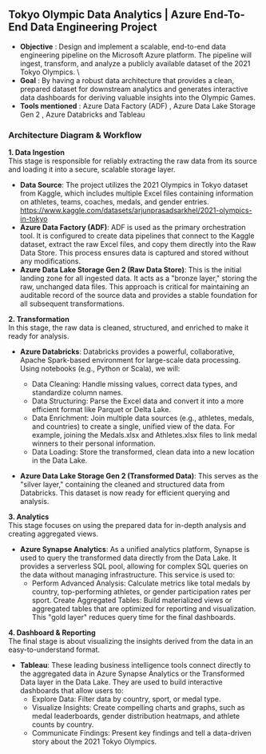 ## Tokyo Olympic Data Analytics | Azure End-To-End Data Engineering Project
- **Objective** : Design and implement a scalable, end-to-end data engineering pipeline on the Microsoft Azure platform. The pipeline will ingest, transform, and analyze a publicly available dataset of the 2021 Tokyo Olympics. \
- **Goal** : By having a robust data architecture that provides a clean, prepared dataset for downstream analytics and generates interactive data dashboards for deriving valuable insights into the Olympic Games.
- **Tools mentioned** : Azure Data Factory (ADF) , Azure Data Lake Storage Gen 2 , Azure Databricks and Tableau

### Architecture Diagram & Workflow
**1. Data Ingestion** \
This stage is responsible for reliably extracting the raw data from its source and loading it into a secure, scalable storage layer.

- **Data Source**: The project utilizes the 2021 Olympics in Tokyo dataset from Kaggle, which includes multiple Excel files containing information on athletes, teams, coaches, medals, and gender entries.
https://www.kaggle.com/datasets/arjunprasadsarkhel/2021-olympics-in-tokyo
- **Azure Data Factory (ADF)**: ADF is used as the primary orchestration tool. It is configured to create data pipelines that connect to the Kaggle dataset, extract the raw Excel files, and copy them directly into the Raw Data Store. This process ensures data is captured and stored without any modifications.
- **Azure Data Lake Storage Gen 2 (Raw Data Store)**: This is the initial landing zone for all ingested data. It acts as a "bronze layer," storing the raw, unchanged data files. This approach is critical for maintaining an auditable record of the source data and provides a stable foundation for all subsequent transformations.

**2. Transformation** \
In this stage, the raw data is cleaned, structured, and enriched to make it ready for analysis.

- **Azure Databricks**: Databricks provides a powerful, collaborative, Apache Spark-based environment for large-scale data processing. Using notebooks (e.g., Python or Scala), we will:
  - Data Cleaning: Handle missing values, correct data types, and standardize column names.
  - Data Structuring: Parse the Excel data and convert it into a more efficient format like Parquet or Delta Lake.
  - Data Enrichment: Join multiple data sources (e.g., athletes, medals, and countries) to create a single, unified view of the data. For example, joining the Medals.xlsx and Athletes.xlsx files to link medal winners to their personal information.
  - Data Loading: Store the transformed, clean data into a new location in the Data Lake.

- **Azure Data Lake Storage Gen 2 (Transformed Data)**: This serves as the "silver layer," containing the cleaned and structured data from Databricks. This dataset is now ready for efficient querying and analysis.

**3. Analytics** \
This stage focuses on using the prepared data for in-depth analysis and creating aggregated views.

- **Azure Synapse Analytics**: As a unified analytics platform, Synapse is used to query the transformed data directly from the Data Lake. It provides a serverless SQL pool, allowing for complex SQL queries on the data without managing infrastructure. This service is used to:
  - Perform Advanced Analysis: Calculate metrics like total medals by country, top-performing athletes, or gender participation rates per sport.
   Create Aggregated Tables: Build materialized views or aggregated tables that are optimized for reporting and visualization. This "gold layer" reduces query time for the final dashboards.

**4. Dashboard & Reporting** \
The final stage is about visualizing the insights derived from the data in an easy-to-understand format.

- **Tableau**: These leading business intelligence tools connect directly to the aggregated data in Azure Synapse Analytics or the Transformed Data layer in the Data Lake. They are used to build interactive dashboards that allow users to:
  - Explore Data: Filter data by country, sport, or medal type.
  - Visualize Insights: Create compelling charts and graphs, such as medal leaderboards, gender distribution heatmaps, and athlete counts by country.
  - Communicate Findings: Present key findings and tell a data-driven story about the 2021 Tokyo Olympics.
